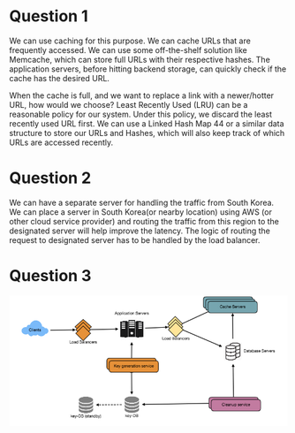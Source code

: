 # Question 1
We can use caching for this purpose. We can cache URLs that are frequently accessed. We can use some off-the-shelf solution like Memcache, which can store full URLs with their respective hashes. The application servers, before hitting backend storage, can quickly check if the cache has the desired URL. 

When the cache is full, and we want to replace a link with a newer/hotter URL, how would we choose? Least Recently Used (LRU) can be a reasonable policy for our system. Under this policy, we discard the least recently used URL first. We can use a Linked Hash Map 44 or a similar data structure to store our URLs and Hashes, which will also keep track of which URLs are accessed recently.


# Question 2

We can have a separate server for handling the traffic from South Korea. We can place a server in South Korea(or nearby location) using AWS (or other cloud service provider) and routing the traffic from this region to the designated server will help improve the latency. The logic of routing the request to designated server has to be handled by the load balancer.

# Question 3

![](2020-09-01-17-35-13.png)